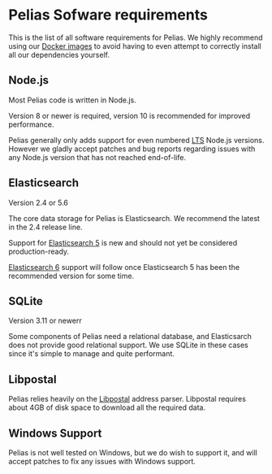 # Pelias Sofware requirements

This is the list of all software requirements for Pelias. We highly recommend using our
[Docker images](https://hub.docker.com/r/pelias/) to avoid having to even attempt to correctly
install all our dependencies yourself.

## Node.js

Most Pelias code is written in Node.js.

Version 8 or newer is required, version 10 is recommended for improved performance.

Pelias generally only adds support for even numbered [LTS](https://github.com/nodejs/Release#release-schedule) Node.js versions.
However we gladly accept patches and bug reports regarding issues with any Node.js version that has not reached end-of-life.

## Elasticsearch

Version 2.4 or 5.6

The core data storage for Pelias is Elasticsearch. We recommend the latest in the 2.4 release line.

Support for [Elasticsearch 5](https://github.com/pelias/pelias/issues/461) is new and should not yet be considered production-ready.

[Elasticsearch 6](https://github.com/pelias/pelias/issues/719) support will follow once Elasticsearch 5 has been the recommended version for some time.

## SQLite

Version 3.11 or newerr

Some components of Pelias need a relational database, and Elasticsarch does not provide good
relational support. We use SQLite in these cases since it's simple to manage and quite performant.

## Libpostal

Pelias relies heavily on the [Libpostal](https://github.com/openvenues/libpostal#installation)
address parser. Libpostal requires about 4GB of disk space to download all the required data.

## Windows Support

Pelias is not well tested on Windows, but we do wish to support it, and will accept patches to fix
any issues with Windows support.
